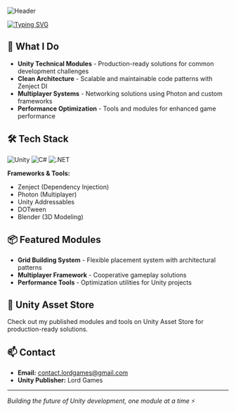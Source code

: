 ![Header](https://capsule-render.vercel.app/api?type=waving&color=0:667eea,100:764ba2&height=300&section=header&text=Lord%20Games&fontSize=90&fontAlignY=38&desc=Unity%20Developer%20%7C%20Technical%20Modules&descAlignY=51&descAlign=62)

[![Typing SVG](https://readme-typing-svg.herokuapp.com?font=Fira+Code&pause=1000&color=667EEA&width=435&lines=Unity+Technical+Modules;Clean+Architecture+Solutions;Multiplayer+Frameworks;Performance+Optimization)](https://git.io/typing-svg)

## 🚀 What I Do
- **Unity Technical Modules** - Production-ready solutions for common development challenges
- **Clean Architecture** - Scalable and maintainable code patterns with Zenject DI
- **Multiplayer Systems** - Networking solutions using Photon and custom frameworks
- **Performance Optimization** - Tools and modules for enhanced game performance

## 🛠️ Tech Stack
![Unity](https://img.shields.io/badge/Unity-000000?style=for-the-badge&logo=unity&logoColor=white)
![C#](https://img.shields.io/badge/C%23-239120?style=for-the-badge&logo=c-sharp&logoColor=white)
![.NET](https://img.shields.io/badge/.NET-512BD4?style=for-the-badge&logo=dotnet&logoColor=white)

**Frameworks & Tools:**
- Zenject (Dependency Injection)
- Photon (Multiplayer)
- Unity Addressables
- DOTween
- Blender (3D Modeling)

## 📦 Featured Modules
- **Grid Building System** - Flexible placement system with architectural patterns
- **Multiplayer Framework** - Cooperative gameplay solutions
- **Performance Tools** - Optimization utilities for Unity projects
  
## 🎯 Unity Asset Store
Check out my published modules and tools on Unity Asset Store for production-ready solutions.

## 📫 Contact
- **Email:** contact.lordgames@gmail.com
- **Unity Publisher:** Lord Games

---
*Building the future of Unity development, one module at a time* ⚡
